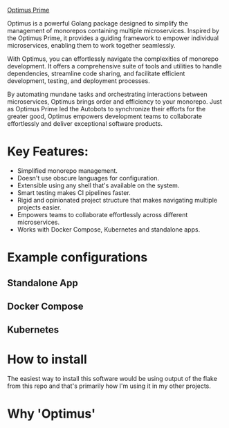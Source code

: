 [Optimus Prime](https://www.dexerto.com/cdn-cgi/image/width=3840,quality=75,format=auto/https://editors.dexerto.com/wp-content/uploads/2023/04/21/Transformers-1.jpg)

Optimus is a powerful Golang package designed to simplify the management of monorepos containing multiple microservices. Inspired by the Optimus Prime, it provides a guiding framework to empower individual microservices, enabling them to work together seamlessly.

With Optimus, you can effortlessly navigate the complexities of monorepo development. It offers a comprehensive suite of tools and utilities to handle dependencies, streamline code sharing, and facilitate efficient development, testing, and deployment processes.

By automating mundane tasks and orchestrating interactions between microservices, Optimus brings order and efficiency to your monorepo. Just as Optimus Prime led the Autobots to synchronize their efforts for the greater good, Optimus empowers development teams to collaborate effortlessly and deliver exceptional software products.

# Key Features:

- Simplified monorepo management.
- Doesn't use obscure languages for configuration.
- Extensible using any shell that's available on the system.
- Smart testing makes CI pipelines faster.
- Rigid and opinionated project structure that makes navigating multiple projects easier.
- Empowers teams to collaborate effortlessly across different microservices.
- Works with Docker Compose, Kubernetes and standalone apps.

# Example configurations

## Standalone App

## Docker Compose

## Kubernetes

# How to install

The easiest way to install this software would be using output of the flake from this repo and that's primarily how I'm using it in my other projects.

# Why 'Optimus'
